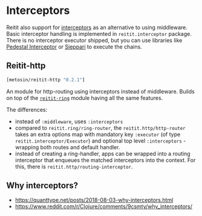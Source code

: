 # Interceptors

Reitit also support for [interceptors](http://pedestal.io/reference/interceptors) as an alternative to using middleware. Basic interceptor handling is implemented in `reitit.interceptor` package.  There is no interceptor executor shipped, but you can use libraries like [Pedestal Interceptor](https://github.com/pedestal/pedestal/tree/master/interceptor) or [Sieppari](https://github.com/metosin/sieppari) to execute the chains.

## Reitit-http

```clj
[metosin/reitit-http "0.2.1"]
```

An module for http-routing using interceptors instead of middleware. Builds on top of the [`reitit-ring`](../ring/ring.md) module having all the same features.

The differences:

* instead of `:middleware`, uses `:interceptors`
* compared to `reitit.ring/ring-router`, the `reitit.http/http-router` takes an extra options map with mandatory key `:executor` (of type `reitit.interceptor/Executor`) and optional top level `:interceptors` - wrapping both routes and default handler.
* instead of creating a ring-handler, apps can be wrapped into a routing interceptor that enqueues the matched interceptors into the context. For this, there is `reitit.http/routing-interceptor`.

## Why interceptors?

* https://quanttype.net/posts/2018-08-03-why-interceptors.html
* https://www.reddit.com/r/Clojure/comments/9csmty/why_interceptors/
